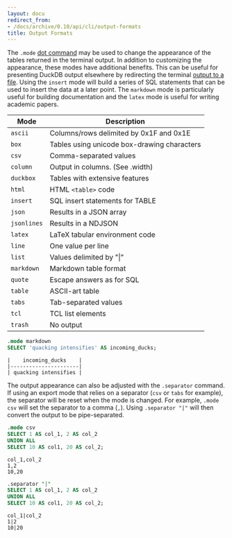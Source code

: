 ```yaml
---
layout: docu
redirect_from:
- /docs/archive/0.10/api/cli/output-formats
title: Output Formats
---
```


The `.mode` [dot command](dot_commands) may be used to change the appearance of the tables returned in the terminal output. In addition to customizing the appearance, these modes have additional benefits. This can be useful for presenting DuckDB output elsewhere by redirecting the terminal [output to a file](dot_commands#output-writing-results-to-a-file). Using the `insert` mode will build a series of SQL statements that can be used to insert the data at a later point.
The `markdown` mode is particularly useful for building documentation and the `latex` mode is useful for writing academic papers.


|     Mode     |                 Description                  |
|--------------|----------------------------------------------|
| `ascii`      | Columns/rows delimited by 0x1F and 0x1E      |
| `box`        | Tables using unicode box-drawing characters  |
| `csv`        | Comma-separated values                       |
| `column`     | Output in columns.  (See .width)             |
| `duckbox`    | Tables with extensive features               |
| `html`       | HTML `<table>` code                          |
| `insert`     | SQL insert statements for TABLE              |
| `json`       | Results in a JSON array                      |
| `jsonlines`  | Results in a NDJSON                          |
| `latex`      | LaTeX tabular environment code               |
| `line`       | One value per line                           |
| `list`       | Values delimited by "\|"                     |
| `markdown`   | Markdown table format                        |
| `quote`      | Escape answers as for SQL                    |
| `table`      | ASCII-art table                              |
| `tabs`       | Tab-separated values                         |
| `tcl`        | TCL list elements                            |
| `trash`      | No output                                    |

```sql
.mode markdown
SELECT 'quacking intensifies' AS incoming_ducks;
```

```text
|    incoming_ducks    |
|----------------------|
| quacking intensifies |
```

The output appearance can also be adjusted with the `.separator` command. If using an export mode that relies on a separator (`csv` or `tabs` for example), the separator will be reset when the mode is changed. For example, `.mode csv` will set the separator to a comma (`,`). Using `.separator "|"` will then convert the output to be pipe-separated.

```sql
.mode csv
SELECT 1 AS col_1, 2 AS col_2
UNION ALL
SELECT 10 AS col1, 20 AS col_2;
```

```csv
col_1,col_2
1,2
10,20
```

```sql
.separator "|"
SELECT 1 AS col_1, 2 AS col_2
UNION ALL
SELECT 10 AS col1, 20 AS col_2;
```

```csv
col_1|col_2
1|2
10|20
```